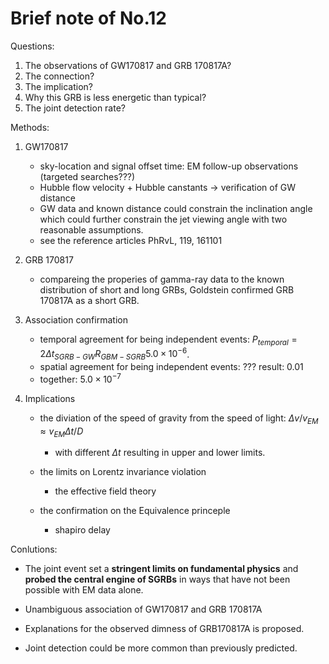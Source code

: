 # Brief note of No.12

Questions:

1. The observations of GW170817 and GRB 170817A?
2. The connection?
3. The implication?
4. Why this GRB is less energetic than typical?
5. The joint detection rate?

Methods:

1. GW170817
    - sky-location and signal offset time: EM follow-up observations (targeted searches???)
    - Hubble flow velocity + Hubble canstants -> verification of GW distance 
    - GW data and known distance could constrain the inclination angle which could further constrain the jet viewing angle with two reasonable assumptions.
    - see the reference articles PhRvL, 119, 161101

2. GRB 170817
    - compareing the properies of gamma-ray data to the known distribution of short and long GRBs, Goldstein confirmed GRB 170817A as a short GRB.

3. Association confirmation
    - temporal agreement for being independent events: $P_{temporal} = 2\Delta t_{SGRB-GW} R_{GBM-SGRB}5.0 \times 10^{-6}$.
    - spatial agreement for being independent events: ??? result: 0.01
    - together: $5.0 \times 10^{-7}$

4. Implications
    - the diviation of the speed of gravity from the speed of light: $\Delta v/v_{EM} \approx v_{EM} \Delta t/D$
      - with different $\Delta t$ resulting in upper and lower limits.

    - the limits on Lorentz invariance violation
      - the effective field theory

    - the confirmation on the Equivalence princeple
      - shapiro delay

Conlutions:

- The joint event set a **stringent limits on fundamental physics** and **probed the central engine of SGRBs** in ways that have not been possible with EM data alone.

- Unambiguous association of GW170817 and GRB 170817A

- Explanations for the observed dimness of GRB170817A is proposed.

- Joint detection could be more common than previously predicted. 
